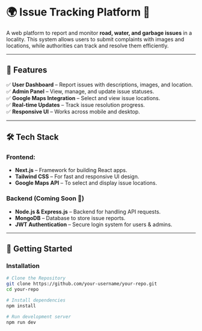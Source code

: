 # 🌍 Issue Tracking Platform 🚀  

A web platform to report and monitor **road, water, and garbage issues** in a locality. This system allows users to submit complaints with images and locations, while authorities can track and resolve them efficiently.  

---

## 📌 Features  
✅ **User Dashboard** – Report issues with descriptions, images, and location.  
✅ **Admin Panel** – View, manage, and update issue statuses.  
✅ **Google Maps Integration** – Select and view issue locations.  
✅ **Real-time Updates** – Track issue resolution progress.  
✅ **Responsive UI** – Works across mobile and desktop.  

---

## 🛠️ Tech Stack  
### **Frontend:**  
- **Next.js** – Framework for building React apps.  
- **Tailwind CSS** – For fast and responsive UI design.  
- **Google Maps API** – To select and display issue locations.  

### **Backend (Coming Soon 🚧)**  
- **Node.js & Express.js** – Backend for handling API requests.  
- **MongoDB** – Database to store issue reports.  
- **JWT Authentication** – Secure login system for users & admins.  

---

## 🚀 Getting Started  
### **Installation**
```bash
# Clone the Repository
git clone https://github.com/your-username/your-repo.git
cd your-repo

# Install dependencies
npm install

# Run development server
npm run dev

